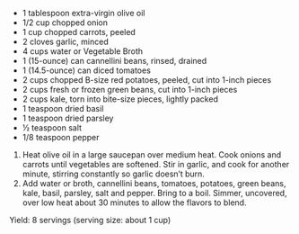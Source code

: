 - 1 tablespoon extra-virgin olive oil
- 1/2 cup chopped onion
- 1 cup chopped carrots, peeled
- 2 cloves garlic, minced
- 4 cups water or Vegetable Broth
- 1 (15-ounce) can cannellini beans, rinsed, drained 
- 1 (14.5-ounce) can diced tomatoes
- 2 cups chopped B-size red potatoes, peeled, cut into 1-inch pieces
- 2 cups fresh or frozen green beans, cut into 1-inch pieces
- 2 cups kale, torn into bite-size pieces, lightly packed
- 1 teaspoon dried basil
- 1 teaspoon dried parsley
- ½ teaspoon salt
- 1/8 teaspoon pepper

1. Heat olive oil in a large saucepan over medium heat. Cook onions and carrots until vegetables are softened. Stir in garlic, and cook for another minute, stirring constantly so garlic doesn’t burn.
1. Add water or broth, cannellini beans, tomatoes, potatoes, green beans, kale, basil, parsley, salt and pepper. Bring to a boil. Simmer, uncovered, over low heat about 30 minutes to allow the flavors to blend.

Yield: 8 servings (serving size: about 1 cup)
